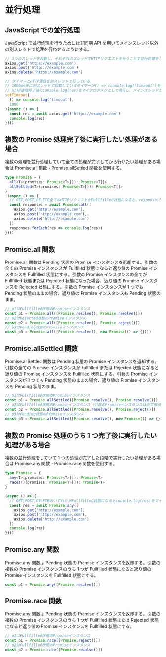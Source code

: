 # 並行処理

## JavaScript での並行処理

JavaScript で並行処理を行うためには非同期 API を用いてメインスレッド以外の別スレッドで処理を行わせるようにする。

```typescript
// 3つのスレッドを起動し、それぞれのスレッドでHTTPリクエストを行うことで並行処理をしている
axios.get('https://example.com')
axios.post('https://example.com')
axios.delete('https://example.com')
```

```typescript
// タイマーとHTTP通信を別スレッドで行っている
// 1000ms後に別スレッドで起動しているタイマーが() => console.log('timeout')をマイクロタスクとして発行し、メインスレッドが実行する
// HTTP通信終了後にconsole.log(res)をマイクロタスクとして発行し、メインスレッドが実行する
setTimeout(
  () => console.log('timeout'),
  1000
)(async () => {
  const res = await axios.get('https://example.com')
  console.log(res)
})()
```

## 複数の Promise 処理完了後に実行したい処理がある場合

複数の処理を並行処理していて全ての処理が完了してから行いたい処理がある場合は Promise.all 関数・Promise.allSettled 関数を使用する。

```typescript
type Promise = {
  all<T>(promises: Promise<T>[]): Promise<T[]>
  allSettled<T>(promises: Promise<T>[]): Promise<T[]>
}
;(async () => {
  // GET,POST,DELETE全てのHTTPリクエストがFullfilled状態になると、response.forEach(res => console.log(res))をマイクロタスクとして発行し、実行する
  const responses = await Promise.all([
    axios.get('http://example.com'),
    axios.post('http://example.com'),
    axios.delete('http://example.com')
  ])
  responses.forEach(res => console.log(res))
})()
```

## Promise.all 関数

Promise.all 関数は Pending 状態の Promise インスタンスを返却する。引数の全ての Promise インスタンスが Fullfilled 状態になると返り値の Promise インスタンスを Fullfilled 状態にする。引数の Promise インスタンスの全てが Fullfilled 状態または Rejected 状態になった場合、返り値の Promise インスタンスを Rejected 状態にする。引数の Promise インスタンスが 1 つでも Pending 状態のままの場合、返り値の Promise インスタンスも Pending 状態のまま。

```typescript
// p1はFullfilled状態のPromiseインスタンス
const p1 = Promise.all([Promise.resolve(), Promise.resolve()])
// p2はRejected状態のPromiseインスタンス
const p2 = Promise.all([Promise.resolve(), Promise.reject()])
// p3はPending状態のPromiseインスタンス
const p3 = Promise.all([Promise.resolve(), new Promise(() => {})])
```

## Promise.allSettled 関数

Promise.allSettled 関数は Pending 状態の Promise インスタンスを返却する。引数の全ての Promise インスタンスが Fullfilled または Rejected 状態になると返り値の Promise インスタンスを Fullfilled 状態にする。引数の Promise インスタンスが 1 つでも Pending 状態のままの場合、返り値の Promise インスタンスも Pending 状態のまま。

```typescript
// p1はFullfilled状態のPromiseインスタンス
const p1 = Promise.allSettled([Promise.resolve(), Promise.resolve()])
// p2はFullfilled状態のPromiseインスタンス（引数のPromiseインスタンスは全て解決済みのため）
const p2 = Promise.allSettled([Promise.resolve(), Promise.reject()])
// p3はPending状態のPromiseインスタンス
const p3 = Promise.allSettled([Promise.resolve(), new Promise(() => {})])
```

## 複数の Promise 処理のうち 1 つ完了後に実行したい処理がある場合

複数の並行処理をしていて 1 つの処理が完了した段階で実行したい処理がある場合は Promise.any 関数・Promise.race 関数を使用する。

```typescript
type Promise = {
  any<T>(promises: Promise<T>[]): Promise<T>
  race(T)(promises: Promise<T>[]): Promise<T>
}

(async () => {
  // GET,POST,DELETEのいずれかがFullfilled状態になるとconsole.log(res)をマイクロタスクとして発行し、実行する
  const res = await Promise.any([
    axios.get('http://example.com'),
    axios.post('http://example.com'),
    axios.delete('http://example.com')
  ])
  console.log(res)
})()
```

## Promise.any 関数

Promise.any 関数は Pending 状態の Promise インスタンスを返却する。引数の複数の Promise インスタンスのうち 1 つが Fullfilled 状態になると返り値の Promise インスタンスを Fullfilled 状態にする。

```typescript
const p1 = Promise.any([Promise.resolve()])
```

## Promise.race 関数

Promise.any 関数は Pending 状態の Promise インスタンスを返却する。引数の複数の Promise インスタンスのうち 1 つが Fullfilled 状態または Rejected 状態になると返り値の Promise インスタンスを Fullfilled 状態にする。

```typescript
// p1はFullfilled状態のPromiseインスタンス
const p1 = Promise.race([Promise.reject()])
// p2はFullfilled状態のPromiseインスタンス
const p2 = Promise.race([Promise.resolve()])
```
